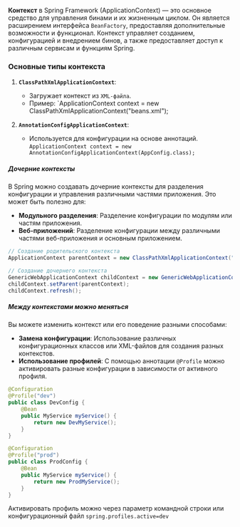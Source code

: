 **Контекст** в Spring Framework (ApplicationContext) — это основное средство для управления бинами и их жизненным циклом. Он является расширением интерфейса `BeanFactory`, предоставляя дополнительные возможности и функционал. Контекст управляет созданием, конфигурацией и внедрением бинов, а также предоставляет доступ к различным сервисам и функциям Spring.

### Основные типы контекста

1. **`ClassPathXmlApplicationContext`**:
    
    - Загружает контекст из `XML-файла`.
    - Пример:
        `ApplicationContext context = new ClassPathXmlApplicationContext("beans.xml");
        
2. **`AnnotationConfigApplicationContext`**:
    
    - Используется для конфигурации на основе аннотаций.
        `ApplicationContext context = new AnnotationConfigApplicationContext(AppConfig.class);`
        
##### Дочерние контексты 
В Spring можно создавать дочерние контексты для разделения конфигурации и управления различными частями приложения. Это может быть полезно для:

- **Модульного разделения**: Разделение конфигурации по модулям или частям приложения.
- **Веб-приложений**: Разделение конфигурации между различными частями веб-приложения и основным приложением.
```java
// Создание родительского контекста
ApplicationContext parentContext = new ClassPathXmlApplicationContext("parentContext.xml");

// Создание дочернего контекста
GenericWebApplicationContext childContext = new GenericWebApplicationContext();
childContext.setParent(parentContext);
childContext.refresh();

```


##### Между контекстами можно меняться

Вы можете изменить контекст или его поведение разными способами:

- **Замена конфигурации**: Использование различных конфигурационных классов или XML-файлов для создания разных контекстов.
- **Использование профилей**: С помощью аннотации `@Profile` можно активировать разные конфигурации в зависимости от активного профиля.


```java 
@Configuration
@Profile("dev")
public class DevConfig {
    @Bean
    public MyService myService() {
        return new DevMyService();
    }
}

@Configuration
@Profile("prod")
public class ProdConfig {
    @Bean
    public MyService myService() {
        return new ProdMyService();
    }
}

```

Активировать профиль можно через параметр командной строки или конфигурационный файл
`spring.profiles.active=dev`